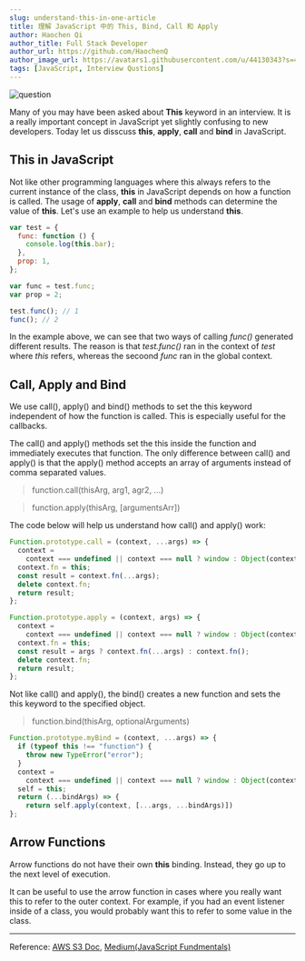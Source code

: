 ```yaml
---
slug: understand-this-in-one-article
title: 理解 JavaScript 中的 This, Bind, Call 和 Apply
author: Haochen Qi
author_title: Full Stack Developer
author_url: https://github.com/HaochenQ
author_image_url: https://avatars1.githubusercontent.com/u/44130343?s=400&u=a5a4729addf5c5b972d1d6220546273ff6e00eb4&v=4
tags: [JavaScript, Interview Qustions]
---
```


![question](/img/JS-Bind.png)

Many of you may have been asked about **This** keyword in an interview. It is a really important concept in JavaScript yet slightly confusing to new developers. Today let us disscuss **this**, **apply**, **call** and **bind** in JavaScript.

<!--truncate-->

## **This** in JavaScript

Not like other programming languages where this always refers to the current instance of the class, **this** in JavaScript depends on how a function is called. The usage of **apply**, **call** and **bind** methods can determine the value of **this**. Let's use an example to help us understand **this**.

```javascript
var test = {
  func: function () {
    console.log(this.bar);
  },
  prop: 1,
};

var func = test.func;
var prop = 2;

test.func(); // 1
func(); // 2
```

In the example above, we can see that two ways of calling _func()_ generated different results. The reason is that _test.func()_ ran in the context of _test_ where _this_ refers, whereas the secoond _func_ ran in the global context.

## **Call**, **Apply** and **Bind**

We use call(), apply() and bind() methods to set the this keyword independent of how the function is called. This is especially useful for the callbacks.

The call() and apply() methods set the this inside the function and immediately executes that function. The only difference between call() and apply() is that the apply() method accepts an array of arguments instead of comma separated values.

> function.call(thisArg, arg1, agr2, ...)

> function.apply(thisArg, [argumentsArr])

The code below will help us understand how call() and apply() work:

```javascript
Function.prototype.call = (context, ...args) => {
  context =
    context === undefined || context === null ? window : Object(context);
  context.fn = this;
  const result = context.fn(...args);
  delete context.fn;
  return result;
};
```

```javascript
Function.prototype.apply = (context, args) => {
  context =
    context === undefined || context === null ? window : Object(context);
  context.fn = this;
  const result = args ? context.fn(...args) : context.fn();
  delete context.fn;
  return result;
};
```

Not like call() and apply(), the bind() creates a new function and sets the this keyword to the specified object.

> function.bind(thisArg, optionalArguments)

```javascript
Function.prototype.myBind = (context, ...args) => {
  if (typeof this !== "function") {
    throw new TypeError("error");
  }
  context =
    context === undefined || context === null ? window : Object(context);
  self = this;
  return (...bindArgs) => {
    return self.apply(context, [...args, ...bindArgs)])
};
```

## Arrow Functions

Arrow functions do not have their own **this** binding. Instead, they go up to the next level of execution.

It can be useful to use the arrow function in cases where you really want this to refer to the outer context. For example, if you had an event listener inside of a class, you would probably want this to refer to some value in the class.

---

Reference: [AWS S3 Doc](https://developer.mozilla.org/en-US/docs/Web/JavaScript/Reference/Operators/this),
[Medium(JavaScript Fundmentals)](https://blog.bitsrc.io/understanding-call-bind-and-apply-methods-in-javascript-33dbf3217be)
